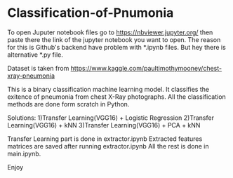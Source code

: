 # Classification-of-Pnumonia

To open Juputer notebook files go to https://nbviewer.jupyter.org/ then paste there the link of the jupyter notebook you want to open. The reason for this is Github's backend have problem with *.ipynb files. But hey there is alternative *.py file. 

Dataset is taken from https://www.kaggle.com/paultimothymooney/chest-xray-pneumonia

This is a binary classification machine learning model. It classifies the exitence of pneumonia from chest X-Ray photographs. All the classification methods are done form scratch in Python. 

Solutions:
1)Transfer Learning(VGG16) + Logistic Regression
2)Transfer Learning(VGG16) + kNN
3)Transfer Learning(VGG16) + PCA + kNN

Transfer Learning part is done in extractor.ipynb
Extracted features matrices are saved after running extractor.ipynb
All the rest is done in main.ipynb.

Enjoy
